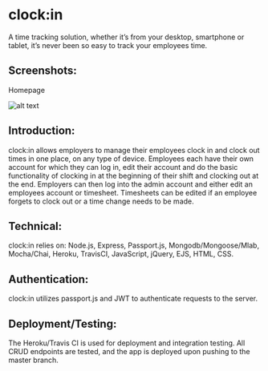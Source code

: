 # clock:in

A time tracking solution, whether it’s from your desktop, smartphone or tablet, it’s never been so easy to track your employees time.

## Screenshots:

Homepage

![alt text](https://raw.githubusercontent.com/colleensaltarellitime-tracking-app/blob/master/images/homepage.png "homepage")

<!-- Results Panel

![alt text](https://raw.githubusercontent.com/colleensaltarelli/mixology.io/master/images/results-panel.png "results panel")

No Results Panel

![alt text](https://raw.githubusercontent.com/colleensaltarelli/mixology.io/master/images/no-results-panel.png "no results panel") -->


## Introduction:

clock:in allows employers to manage their employees clock in and clock out times in one place, on any type of device. Employees each have their own account for which they can log in, edit their account and do the basic functionality of clocking in at the beginning of their shift and clocking out at the end.  Employers can then log into the admin account and either edit an employees account or timesheet.  Timesheets can be edited if an employee forgets to clock out or a time change needs to be made.

## Technical: 

clock:in relies on:
Node.js, 
Express, 
Passport.js, 
Mongodb/Mongoose/Mlab, 
Mocha/Chai,
Heroku,
TravisCI,
JavaScript, 
jQuery, 
EJS,
HTML, 
CSS. 

## Authentication:
clock:in utilizes passport.js and JWT to authenticate requests to the server.

## Deployment/Testing:
The Heroku/Travis CI is used for deployment and integration testing. All CRUD endpoints are tested, and the app is deployed upon pushing to the master branch.